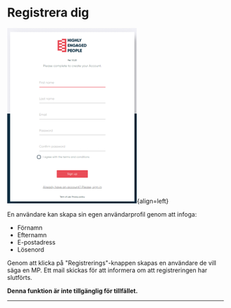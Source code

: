 # Registrera dig

![alt text](pictures/register.png){align=left}

En användare kan skapa sin egen användarprofil genom att infoga:

- Förnamn
- Efternamn
- E-postadress
- Lösenord

Genom att klicka på "Registrerings"-knappen skapas en användare de vill säga en MP. Ett mail skickas för att informera om att registreringen har slutförts.

**Denna funktion är inte tillgänglig för tillfället.**

--------------------------------
